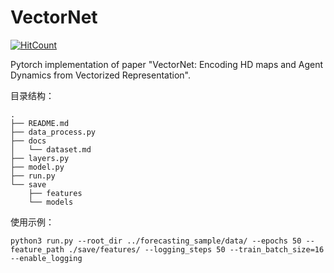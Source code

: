 # VectorNet

[![HitCount](http://hits.dwyl.com/ForeverFancy/VectorNet.svg)](http://hits.dwyl.com/ForeverFancy/VectorNet)

Pytorch implementation of paper "VectorNet: Encoding HD maps and Agent Dynamics from Vectorized Representation".

目录结构：

```
.
├── README.md
├── data_process.py
├── docs
│   └── dataset.md
├── layers.py
├── model.py
├── run.py
└── save
    ├── features
    └── models
```

使用示例：

```
python3 run.py --root_dir ../forecasting_sample/data/ --epochs 50 --feature_path ./save/features/ --logging_steps 50 --train_batch_size=16 --enable_logging
```

